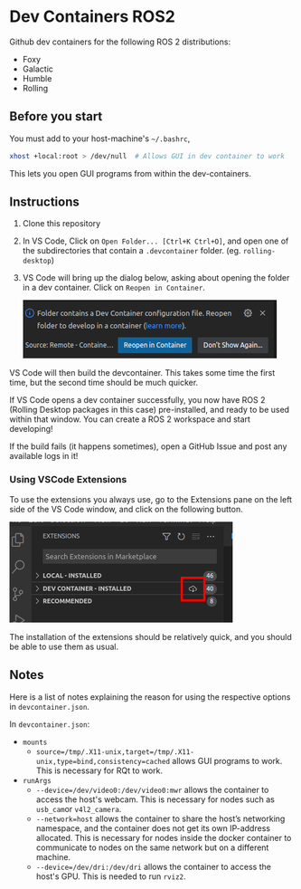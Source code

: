 # Dev Containers ROS2

Github dev containers for the following ROS 2 distributions:
- Foxy
- Galactic
- Humble
- Rolling

## Before you start

You must add to your host-machine's ``~/.bashrc``,

```sh
xhost +local:root > /dev/null  # Allows GUI in dev container to work
```

This lets you open GUI programs from within the dev-containers.

## Instructions

1. Clone this repository
1. In VS Code, Click on ``Open Folder... [Ctrl+K Ctrl+O]``, and open one of the subdirectories that contain a ``.devcontainer`` folder. (eg. ``rolling-desktop``)
1. VS Code will bring up the dialog below, asking about opening the folder in a dev container. Click on ``Reopen in Container``.

    ![](readme_images/Reopen%20In%20Container.png)

VS Code will then build the devcontainer. This takes some time the first time, but the second time should be much quicker.

If VS Code opens a dev container successfully, you now have ROS 2 (Rolling Desktop packages in this case) pre-installed, and ready to be used within that window. You can create a ROS 2 workspace and start developing!

If the build fails (it happens sometimes), open a GitHub Issue and post any available logs in it!

### Using VSCode Extensions

To use the extensions you always use, go to the Extensions pane on the left side of the VS Code
window, and click on the following button.

![](readme_images/Install%20Plugins.png)

The installation of the extensions should be relatively quick, and you should be able to use them
as usual.

## Notes

Here is a list of notes explaining the reason for using the respective options in ``devcontainer.json``.

In ``devcontainer.json``:

* ``mounts``
  * ``source=/tmp/.X11-unix,target=/tmp/.X11-unix,type=bind,consistency=cached`` allows GUI programs to work. This is necessary for
  RQt to work.
* ``runArgs``
  * ``--device=/dev/video0:/dev/video0:mwr`` allows the container to access the host's webcam. This is necessary for nodes such as ``usb_cam``or ``v4l2_camera``.
  * ``--network=host`` allows the container to share the host’s networking namespace, and the container does not get its own IP-address allocated.
  This is necessary for nodes inside the docker container to communicate to
  nodes on the same network but on a different machine.
  * ``--device=/dev/dri:/dev/dri`` allows the container to access the host's GPU. This is needed to run ``rviz2``.
